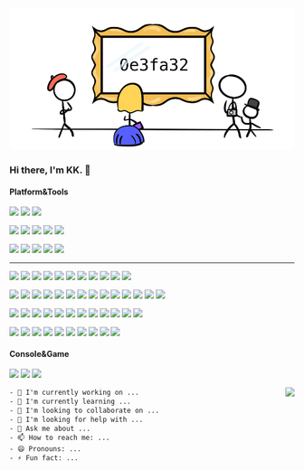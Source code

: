 <img src="https://github.com/kkxxxxxxx/kkxxxxxxx/raw/master/cover.png"></img>

### Hi there, I'm KK. 👋

#### Platform&Tools
[![](https://img.shields.io/badge/OS-Arch%20Linux-1793D1?style=flat-square&logo=arch-linux&logoColor=ffffff)](https://www.archlinux.org/)
[![](https://img.shields.io/badge/macOS-Hackintosh-292e33?style=flat-square&logo=apple&logoColor=ffffff)](https://www.tonymacx86.com/)
[![](https://img.shields.io/badge/Windows-10-0078D6?style=flat-square&logo=windows&logoColor=ffffff)](https://www.microsoft.com/windows/get-windows-10)

[![](https://img.shields.io/badge/Synology-DS718+-B6B5B6?style=flat-square&logo=Synology&logoColor=ffffff)](https://www.synology.com/)
[![](https://img.shields.io/badge/TV-4K-000000?style=flat-square&logo=apple%20tv&logoColor=ffffff)](https://www.apple.com/)
[![](https://img.shields.io/badge/Mac-mini-000000?style=flat-square&logo=apple&logoColor=ffffff)](https://www.apple.com/)
[![](https://img.shields.io/badge/iPhone-X-000000?style=flat-square&logo=apple&logoColor=ffffff)](https://www.apple.com/)
[![](https://img.shields.io/badge/Blackberry-Q10-000000?style=flat-square&logo=blackberry&logoColor=ffffff)](https://www.blackberry.com/)

[![](https://img.shields.io/badge/Shell-Zsh-4EAA25?style=flat-square&logo=GNU%20Bash&logoColor=ffffff)](https://zsh.org/)
[![](https://img.shields.io/badge/Git%20Gui-GitKraken-179287?style=flat-square&logo=GitKraken&logoColor=ffffff)](https://www.gitkraken.com/)
[![](https://img.shields.io/badge/IDE-Visual%20Studio%20Code-blue?style=flat-square&logo=visual-studio-code&logoColor=ffffff)](https://code.visualstudio.com/)
[![](https://img.shields.io/badge/Editor-Neovim-57A143?style=flat-square&logo=neovim&logoColor=ffffff)](https://neovim.io/)
[![](https://img.shields.io/badge/Note-Notion-000000?style=flat-square&logo=Notion&logoColor=ffffff)](https://www.notion.com/)

---

[![](https://img.shields.io/badge/-Linux-fcc624?style=flat-square&logo=linux&logoColor=white)](https://www.linuxfoundation.org/)
[![](https://img.shields.io/badge/-Gnome-4A86CF?style=flat-square&logo=gnome&logoColor=white)](https://www.gnome.org/)
[![](https://img.shields.io/badge/-KDE-1D99F3?style=flat-square&logo=kde&logoColor=white)](https://www.kde.org/)
[![](https://img.shields.io/badge/-xFce-2284F2?style=flat-square&logo=xfce&logoColor=white)](https://www.xfce.org/)
[![](https://img.shields.io/badge/-Manjaro-35BF5C?style=flat-square&logo=manjaro&logoColor=white)](https://www.manjaro.org/)
[![](https://img.shields.io/badge/-Mint-87CF3E?style=flat-square&logo=linux%20mint&logoColor=white)](https://www.linuxmint.com/)
[![](https://img.shields.io/badge/-Alpine-0D597F?style=flat-square&logo=alpine%20linux&logoColor=white)](https://www.alpinelinux.org/)
[![](https://img.shields.io/badge/-CentOS-262577?style=flat-square&logo=centos&logoColor=white)](https://www.centos.org/)
[![](https://img.shields.io/badge/-Debian-AB1D33?style=flat-square&logo=debian&logoColor=white)](https://www.debian.org/)
[![](https://img.shields.io/badge/-Ubuntu-E95420?style=flat-square&logo=ubuntu&logoColor=white)](https://www.ubuntu.com/)
[![](https://img.shields.io/badge/-Deepin-007CFF?style=flat-square&logo=deepin&logoColor=white)](https://www.deepin.org/)

[![](https://img.shields.io/badge/-Gihub-181717?style=flat-square&logo=github&logoColor=ffffff)](https://gihub.com/)
[![](https://img.shields.io/badge/-GiLab-FCA121?style=flat-square&logo=gitlab&logoColor=ffffff)](https://gilab.com/)
[![](https://img.shields.io/badge/-Gitea-609926?style=flat-square&logo=gitea&logoColor=ffffff)](https://gitea.io/)
[![](https://img.shields.io/badge/-Subversion-809CC9?style=flat-square&logo=subversion&logoColor=white)](https://subversion.apache.org/)
[![](https://img.shields.io/badge/-Jira-0052CC?style=flat-square&logo=jira&logoColor=white)](https://jira.atlassian.com/)
[![](https://img.shields.io/badge/-Confluence-172B4D?style=flat-square&logo=confluence&logoColor=white)](https://www.atlassian.com/software/confluence/)
[![](https://img.shields.io/badge/-Trello-0079BF?style=flat-square&logo=trello&logoColor=white)](https://www.atlassian.com/software/trello/)
[![](https://img.shields.io/badge/-Git-f05032?style=flat-square&logo=git&logoColor=white)](https://git-scm.com/)
[![](https://img.shields.io/badge/-Markdown-000000?style=flat-square&logo=markdown&logoColor=white)](https://guides.github.com/features/mastering-markdown/)
[![](https://img.shields.io/badge/-Ansible-EE0000?style=flat-square&logo=ansible&logoColor=ffffff)](https://ansible.com/)
[![](https://img.shields.io/badge/-Go-00ADD8?style=flat-square&logo=go&logoColor=white)](https://www.golang.org/)
[![](https://img.shields.io/badge/-Python-3776AB?style=flat-square&logo=python&logoColor=white)](https://www.python.org/)
[![](https://img.shields.io/badge/-PyPI-3775A9?style=flat-square&logo=pypi&logoColor=white)](https://pypi.org/)
[![](https://img.shields.io/badge/-Yarn-2C8EBB?style=flat-square&logo=yarn&logoColor=white)](https://yarnpkg.com/)

[![](https://img.shields.io/badge/-Jenkins-D24939?style=flat-square&logo=jenkins&logoColor=ffffff)](https://jenkins.io/)
[![](https://img.shields.io/badge/-CircleCI-343434?style=flat-square&logo=circleCI&logoColor=ffffff)](https://circleci.com/)
[![](https://img.shields.io/badge/-Travis%20CI-3EAAAF?style=flat-square&logo=travis%20ci&logoColor=ffffff)](https://travis-ci.com/)
[![](https://img.shields.io/badge/-Docker-2496ED?style=flat-square&logo=docker&logoColor=ffffff)](https://www.docker.com/)
[![](https://img.shields.io/badge/-Harbor-4A00D8?style=flat-square&logo=harbor&logoColor=ffffff)](https://goharbor.io/)
[![](https://img.shields.io/badge/-Kubernetes-326CE5?style=flat-square&logo=kubernetes&logoColor=ffffff)](https://kubernetes.io/)
[![](https://img.shields.io/badge/-Helm-277A9F?style=flat-square&logo=helm&logoColor=ffffff)](https://helm.sh/)
[![](https://img.shields.io/badge/-Prometheus-E6522C?style=flat-square&logo=prometheus&logoColor=ffffff)](https://prometheus.io/)
[![](https://img.shields.io/badge/-Grafana-F46800?style=flat-square&logo=grafana&logoColor=ffffff)](https://grafana.com/)
[![](https://img.shields.io/badge/-Pi%20Hole-F60D1A?style=flat-square&logo=pi-hole&logoColor=ffffff)](https://pi-hole.net/)
[![](https://img.shields.io/badge/-Insomnia-5849BE?style=flat-square&logo=insomnia&logoColor=ffffff)](https://insomnia.rest/)
[![](https://img.shields.io/badge/-Elasticsearch-005571?style=flat-square&logo=elasticsearch&logoColor=ffffff)](https://elastic.co/)

[![](https://img.shields.io/badge/-Nginx-269539?style=flat-square&logo=nginx&logoColor=ffffff)](https://nginx.org/)
[![](https://img.shields.io/badge/-Apache-D22128?style=flat-square&logo=apache&logoColor=ffffff)](https://apache.org/)
[![](https://img.shields.io/badge/-RocketMQ-D77310?style=flat-square&logo=apache%20rocketmq&logoColor=ffffff)](https://rocketmq.apache.org/)
[![](https://img.shields.io/badge/-RabbitMQ-F25603?style=flat-square&logo=rabbitmq&logoColor=ffffff)](https://rabbitmq.com/)
[![](https://img.shields.io/badge/-MySQL-4479a1?style=flat-square&logo=MySQL&logoColor=white)](https://mysql.com/)
[![](https://img.shields.io/badge/-MariaDB-003545?style=flat-square&logo=mariadb&logoColor=white)](https://mariadb.org/)
[![](https://img.shields.io/badge/-PostgreSQL-336791?style=flat-square&logo=PostgreSQL&logoColor=white)](https://postgresql.org/)
[![](https://img.shields.io/badge/-Oracle-F80000?style=flat-square&logo=oracle&logoColor=white)](https://oracle.com/)
[![](https://img.shields.io/badge/-MongoDB-47A248?style=flat-square&logo=mongodb&logoColor=ffffff)](https://mongodb.com/)
[![](https://img.shields.io/badge/-Redis-DC382D?style=flat-square&logo=Redis&logoColor=white)](https://redis.io/)

#### Console&Game
[![](https://img.shields.io/badge/-Nintendo%20Switch-e60012?style=flat-square&logo=nintendo%20switch&logoColor=ffffff)](https://www.nintendo.com/)
[![](https://img.shields.io/badge/Steam-171a21?style=flat-square&logo=steam&logoColor=ffffff)](https://steamcommunity.com/)
[![](https://img.shields.io/badge/Battle.net-00AEFF?style=flat-square&logo=battle.net&logoColor=ffffff)](https://battle.net)

<img align="right" src="https://github-readme-stats.vercel.app/api?username=kkxxxxxxx&show_icons=true&icon_color=0366d6&text_color=24292e&bg_color=ffffff&hide_title=true" />

```
- 🔭 I'm currently working on ...
- 🌱 I'm currently learning ...
- 👯 I'm looking to collaborate on ...
- 🤔 I'm looking for help with ...
- 💬 Ask me about ...
- 📫 How to reach me: ...
- 😄 Pronouns: ...
- ⚡ Fun fact: ...
```

<!--
**kkxxxxxxx/kkxxxxxxx** is a ✨ _special_ ✨ repository because its `README.md` (this file) appears on your GitHub profile.

Here are some ideas to get you started:

- 🔭 I’m currently working on ...
- 🌱 I’m currently learning ...
- 👯 I’m looking to collaborate on ...
- 🤔 I’m looking for help with ...
- 💬 Ask me about ...
- 📫 How to reach me: ...
- 😄 Pronouns: ...
- ⚡ Fun fact: ...
-->
